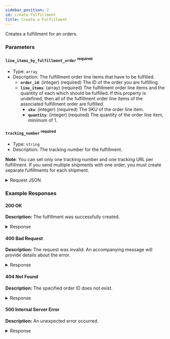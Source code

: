 ```yaml
---
sidebar_position: 2
id: create-fulfillment
title: Create a Fulfillment
---
```



Creates a fulfillment for an orders.

### Parameters

#### `line_items_by_fulfillment_order` <sup class="required">required</sup>
- Type: `array`
- Description: The fulfillment order line items that have to be fulfilled.
  - **`order_id`**: (integer) (required) The ID of the order you are fulfilling.
  - **`line_items`**: (array) (required) The fulfillment order line items and the quantity of each which should be fulfilled. If this property is undefined, then all of the fulfillment order line items of the associated fulfillment order are fulfilled.
    - **`sku`**: (integer) (required) The SKU of the order line item.
    - **`quantity`**: (integer) (required) The quantity of the order line item, minimum of 1.

#### `tracking_number` <sup class="required">required</sup>
- Type: `string`
- Description: The tracking number for the fulfillment.

**Note**: You can set only one tracking number and one tracking URL per fulfillment. If you send multiple shipments with one order, you must create separate fulfillments for each shipment.

<details>
<summary>
Request JSON
</summary>
```
{
    "order_id": 450789469,
    "line_items": [
      {
        "sku": "RPBF24-1941",
        "quantity": 1,
      }
    ],
    "tracking_number": "1ZE356F8YW01937117"
}
```

</details>

### Example Responses

#### 200 OK
**Description:** The fulfillment was successfully created.

<details>
<summary>
Response
</summary>
```
{
  "order_id": 450789469,
  "status": "created",
  "tracking_number": "1ZE356F8YW01937117",
  "created_at": "2024-04-30T12:00:00Z"
}
```

</details>

#### 400 Bad Request
**Description:** The request was invalid. An accompanying message will provide details about the error.

<details>
<summary>
Response
</summary>
```
{
  "error": "Invalid SKU or Quantity",
  "message": "One or more line items have an invalid SKU or quantity specified."
}
```

</details>

#### 404 Not Found
**Description:** The specified order ID does not exist.

<details>
<summary>
Response
</summary>
```
{
  "error": "Order Not Found",
  "message": "The order with the specified ID was not found."
}
```

</details>

#### 500 Internal Server Error
**Description:** An unexpected error occurred.

<details>
<summary>
Response
</summary>
```
{
  "error": "Server Error",
  "message": "An error occurred on our server. Please try again later."
}
```

</details>
